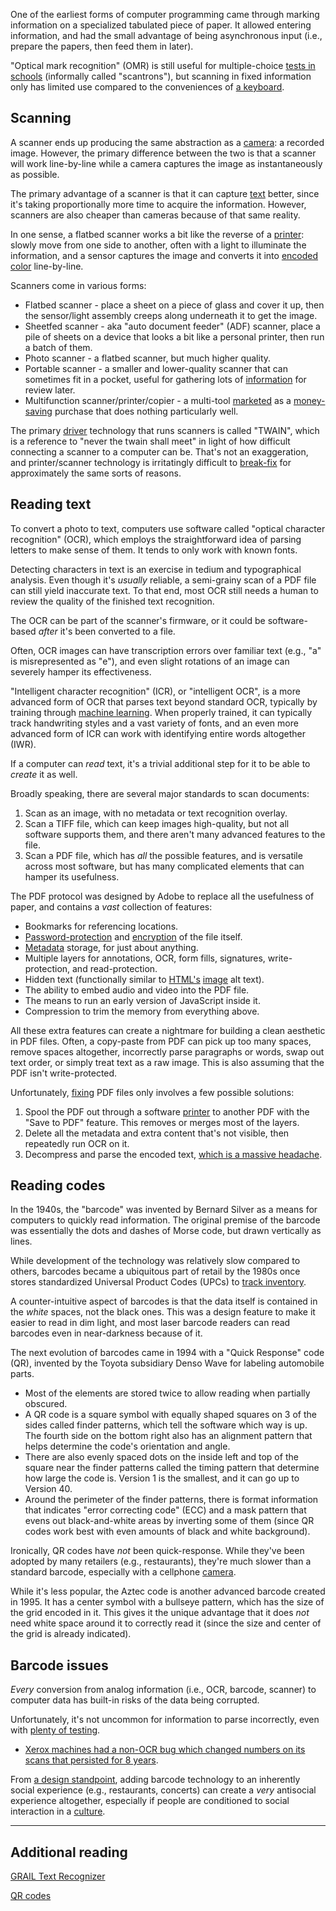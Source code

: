 
One of the earliest forms of computer programming came through marking information on a specialized tabulated piece of paper. It allowed entering information, and had the small advantage of being asynchronous input (i.e., prepare the papers, then feed them in later).

"Optical mark recognition" (OMR) is still useful for multiple-choice [tests in schools](education.md) (informally called "scantrons"), but scanning in fixed information only has limited use compared to the conveniences of [a keyboard](computers-keyboard.md).

## Scanning

A scanner ends up producing the same abstraction as a [camera](engineering-camera.md): a recorded image. However, the primary difference between the two is that a scanner will work line-by-line while a camera captures the image as instantaneously as possible.

The primary advantage of a scanner is that it can capture [text](computers-keyboard.md) better, since it's taking proportionally more time to acquire the information. However, scanners are also cheaper than cameras because of that same reality.

In one sense, a flatbed scanner works a bit like the reverse of a [printer](engineering-printers.md): slowly move from one side to another, often with a light to illuminate the information, and a sensor captures the image and converts it into [encoded color](engineering-graphics.md) line-by-line.

Scanners come in various forms:

- Flatbed scanner - place a sheet on a piece of glass and cover it up, then the sensor/light assembly creeps along underneath it to get the image.
- Sheetfed scanner - aka "auto document feeder" (ADF) scanner, place a pile of sheets on a device that looks a bit like a personal printer, then run a batch of them.
- Photo scanner - a flatbed scanner, but much higher quality.
- Portable scanner - a smaller and lower-quality scanner that can sometimes fit in a pocket, useful for gathering lots of [information](database.md) for review later.
- Multifunction scanner/printer/copier - a multi-tool [marketed](marketing.md) as a [money-saving](money-4_spending.md) purchase that does nothing particularly well.

The primary [driver](computers-os.md) technology that runs scanners is called "TWAIN", which is a reference to "never the twain shall meet" in light of how difficult connecting a scanner to a computer can be. That's not an exaggeration, and printer/scanner technology is irritatingly difficult to [break-fix](fix.md) for approximately the same sorts of reasons.

## Reading text

To convert a photo to text, computers use software called "optical character recognition" (OCR), which employs the straightforward idea of parsing letters to make sense of them. It tends to only work with known fonts.

Detecting characters in text is an exercise in tedium and typographical analysis. Even though it's *usually* reliable, a semi-grainy scan of a PDF file can still yield inaccurate text. To that end, most OCR still needs a human to review the quality of the finished text recognition.

The OCR can be part of the scanner's firmware, or it could be software-based *after* it's been converted to a file.

Often, OCR images can have transcription errors over familiar text (e.g., "a" is misrepresented as "e"), and even slight rotations of an image can severely hamper its effectiveness.

"Intelligent character recognition" (ICR), or "intelligent OCR", is a more advanced form of OCR that parses text beyond standard OCR, typically by training through [machine learning](computers-ai-ml.md). When properly trained, it can typically track handwriting styles and a vast variety of fonts, and an even more advanced form of ICR can work with identifying entire words altogether (IWR).

If a computer can *read* text, it's a trivial additional step for it to be able to *create* it as well.

Broadly speaking, there are several major standards to scan documents:

1. Scan as an image, with no metadata or text recognition overlay.
2. Scan a TIFF file, which can keep images high-quality, but not all software supports them, and there aren't many advanced features to the file.
3. Scan a PDF file, which has *all* the possible features, and is versatile across most software, but has many complicated elements that can hamper its usefulness.

The PDF protocol was designed by Adobe to replace all the usefulness of paper, and contains a *vast* collection of features:

- Bookmarks for referencing locations.
- [Password-protection](computers-cysec-authentication.md) and [encryption](encryption.md) of the file itself.
- [Metadata](computers-files.md) storage, for just about anything.
- Multiple layers for annotations, OCR, form fills, signatures, write-protection, and read-protection.
- Hidden text (functionally similar to [HTML's](computers-sofware-webdev.md) [image](engineering-graphics.md) alt text).
- The ability to embed audio and video into the PDF file.
- The means to run an early version of JavaScript inside it.
- Compression to trim the memory from everything above.

All these extra features can create a nightmare for building a clean aesthetic in PDF files. Often, a copy-paste from PDF can pick up too many spaces, remove spaces altogether, incorrectly parse paragraphs or words, swap out text order, or simply treat text as a raw image. This is also assuming that the PDF isn't write-protected.

Unfortunately, [fixing](fix.md) PDF files only involves a few possible solutions:

1. Spool the PDF out through a software [printer](engineering-printers.md) to another PDF with the "Save to PDF" feature. This removes or merges most of the layers.
2. Delete all the metadata and extra content that's not visible, then repeatedly run OCR on it.
3. Decompress and parse the encoded text, [which is a massive headache](https://gist.github.com/senderle/8ad6aae251c4ddf9424f8a05dd0e8c18).

## Reading codes

In the 1940s, the "barcode" was invented by Bernard Silver as a means for computers to quickly read information. The original premise of the barcode was essentially the dots and dashes of Morse code, but drawn vertically as lines.

While development of the technology was relatively slow compared to others, barcodes became a ubiquitous part of retail by the 1980s once stores standardized Universal Product Codes (UPCs) to [track inventory](accounting.md).

A counter-intuitive aspect of barcodes is that the data itself is contained in the *white* spaces, not the black ones. This was a design feature to make it easier to read in dim light, and most laser barcode readers can read barcodes even in near-darkness because of it.

The next evolution of barcodes came in 1994 with a "Quick Response" code (QR), invented by the Toyota subsidiary Denso Wave for labeling automobile parts.

- Most of the elements are stored twice to allow reading when partially obscured.
- A QR code is a square symbol with equally shaped squares on 3 of the sides called finder patterns, which tell the software which way is up. The fourth side on the bottom right also has an alignment pattern that helps determine the code's orientation and angle.
- There are also evenly spaced dots on the inside left and top of the square near the finder patterns called the timing pattern that determine how large the code is. Version 1 is the smallest, and it can go up to Version 40.
- Around the perimeter of the finder patterns, there is format information that indicates "error correcting code" (ECC) and a mask pattern that evens out black-and-white areas by inverting some of them (since QR codes work best with even amounts of black and white background).

Ironically, QR codes have *not* been quick-response. While they've been adopted by many retailers (e.g., restaurants), they're much slower than a standard barcode, especially with a cellphone [camera](engineering-camera.md).

While it's less popular, the Aztec code is another advanced barcode created in 1995. It has a center symbol with a bullseye pattern, which has the size of the grid encoded in it. This gives it the unique advantage that it does *not* need white space around it to correctly read it (since the size and center of the grid is already indicated).

## Barcode issues

*Every* conversion from analog information (i.e., OCR, barcode, scanner) to computer data has built-in risks of the data being corrupted.

Unfortunately, it's not uncommon for information to parse incorrectly, even with [plenty of testing](computers-software-redesign.md).

- [Xerox machines had a non-OCR bug which changed numbers on its scans that persisted for 8 years](https://www.dkriesel.com/en/blog/2013/0802_xerox-workcentres_are_switching_written_numbers_when_scanning).

From [a design standpoint](engineering-design.md), adding barcode technology to an inherently social experience (e.g., restaurants, concerts) can create a *very* antisocial experience altogether, especially if people are conditioned to social interaction in a [culture](culture.md).

* * * * *

## Additional reading

[GRAIL Text Recognizer](https://jackschaedler.github.io/handwriting-recognition/)

[QR codes](https://typefully.com/DanHollick/qr-codes-T7tLlNi)
